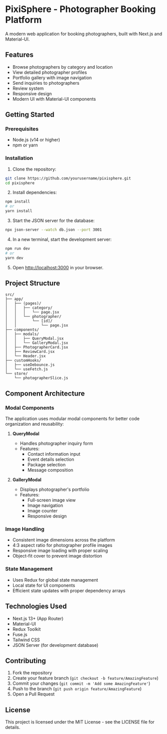 # PixiSphere - Photographer Booking Platform

A modern web application for booking photographers, built with Next.js and Material-UI.

## Features

- Browse photographers by category and location
- View detailed photographer profiles
- Portfolio gallery with image navigation
- Send inquiries to photographers
- Review system
- Responsive design
- Modern UI with Material-UI components

## Getting Started

### Prerequisites

- Node.js (v14 or higher)
- npm or yarn

### Installation

1. Clone the repository:
```bash
git clone https://github.com/yourusername/pixisphere.git
cd pixisphere
```

2. Install dependencies:
```bash
npm install
# or
yarn install
```

3. Start the JSON server for the database:
```bash
npx json-server --watch db.json --port 3001
```

4. In a new terminal, start the development server:
```bash
npm run dev
# or
yarn dev
```

5. Open [http://localhost:3000](http://localhost:3000) in your browser.

## Project Structure

```
src/
├── app/
│   ├── (pages)/
│   │   ├── category/
│   │   │   └── page.jsx
│   │   └── photographer/
│   │       └── [id]/
│   │           └── page.jsx
├── components/
│   ├── modals/
│   │   ├── QueryModal.jsx
│   │   └── GalleryModal.jsx
│   ├── PhotographerCard.jsx
│   ├── ReviewCard.jsx
│   └── Header.jsx
├── customHooks/
│   ├── useDebounce.js
│   └── useFetch.js
└── store/
    └── photographerSlice.js
```

## Component Architecture

### Modal Components
The application uses modular modal components for better code organization and reusability:

1. **QueryModal**
   - Handles photographer inquiry form
   - Features:
     - Contact information input
     - Event details selection
     - Package selection
     - Message composition

2. **GalleryModal**
   - Displays photographer's portfolio
   - Features:
     - Full-screen image view
     - Image navigation
     - Image counter
     - Responsive design

### Image Handling
- Consistent image dimensions across the platform
- 4:3 aspect ratio for photographer profile images
- Responsive image loading with proper scaling
- Object-fit cover to prevent image distortion

### State Management
- Uses Redux for global state management
- Local state for UI components
- Efficient state updates with proper dependency arrays

## Technologies Used
- Next.js 13+ (App Router)
- Material-UI
- Redux Toolkit
- Fuse.js
- Tailwind CSS
- JSON Server (for development database)

## Contributing
1. Fork the repository
2. Create your feature branch (`git checkout -b feature/AmazingFeature`)
3. Commit your changes (`git commit -m 'Add some AmazingFeature'`)
4. Push to the branch (`git push origin feature/AmazingFeature`)
5. Open a Pull Request

## License
This project is licensed under the MIT License - see the LICENSE file for details.
